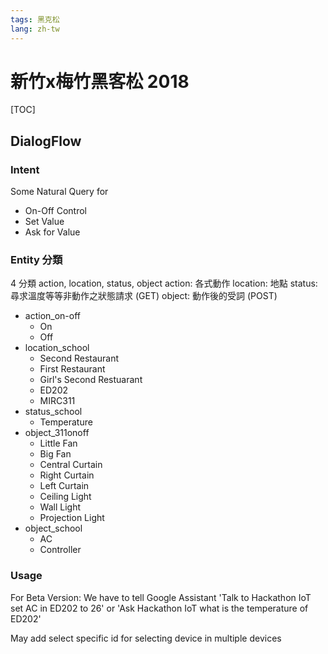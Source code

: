 ```yaml
---
tags: 黑克松
lang: zh-tw
---
```

新竹x梅竹黑客松 2018
===
[TOC]

## DialogFlow
### Intent 
Some Natural Query for 

- On-Off Control
- Set Value
- Ask for Value


### Entity 分類
4 分類
action, location, status, object
action: 各式動作
location: 地點
status: 尋求溫度等等非動作之狀態請求 (GET)
object: 動作後的受詞 (POST)

- action_on-off
    - On
    - Off
- location_school
    - Second Restaurant
    - First Restaurant
    - Girl's Second Restuarant
    - ED202
    - MIRC311
- status_school
    - Temperature
- object_311onoff
    - Little Fan
    - Big Fan
    - Central Curtain
    - Right Curtain
    - Left Curtain
    - Ceiling Light
    - Wall Light
    - Projection Light
- object_school
    - AC
    - Controller

### Usage
For Beta Version:
We have to tell Google Assistant 'Talk to Hackathon IoT set AC in ED202 to 26' or 'Ask Hackathon IoT what is the temperature of ED202' 


May add select specific id for selecting device in multiple devices
